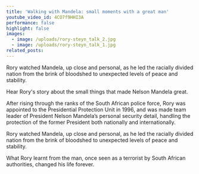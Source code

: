 ```yaml
---
title: 'Walking with Mandela: small moments with a great man'
youtube_video_id: 4CO7f9HHI3A
performance: false
highlight: false
images:
  - image: /uploads/rory-steyn_talk_2.jpg
  - image: /uploads/rory-steyn_talk_1.jpg
related_posts:
---
```


Rory watched Mandela, up close and personal, as he led the racially divided nation from the brink of bloodshed to unexpected levels of peace and stability.

Hear Rory's story about the small things that made Nelson Mandela great.

After rising through the ranks of the South African police force, Rory was appointed to the Presidential Protection Unit in 1996, and was made team leader of President Nelson Mandela’s personal security detail, handling the protection of the former President both nationally and internationally.

Rory watched Mandela, up close and personal, as he led the racially divided nation from the brink of bloodshed to unexpected levels of peace and stability.

What Rory learnt from the man, once seen as a terrorist by South African authorities, changed his life forever.
